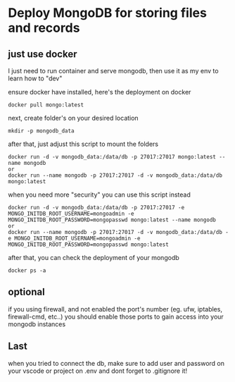 # Deploy MongoDB for storing files and records 

## just use docker
I just need to run container and serve mongodb, then use it as my env to learn how to "dev"

ensure docker have installed, here's the deployment on docker
```
docker pull mongo:latest
```
next, create folder's on your desired location
```
mkdir -p mongodb_data
```
after that, just adjust this script to mount the folders 
```
docker run -d -v mongodb_data:/data/db -p 27017:27017 mongo:latest --name mongodb
or
docker run --name mongodb -p 27017:27017 -d -v mongodb_data:/data/db mongo:latest
```
when you need more "security" you can use this script instead
```
docker run -d -v mongodb_data:/data/db -p 27017:27017 -e MONGO_INITDB_ROOT_USERNAME=mongoadmin -e MONGO_INITDB_ROOT_PASSWORD=mongopasswd mongo:latest --name mongodb
or
docker run --name mongodb -p 27017:27017 -d -v mongodb_data:/data/db -e MONGO_INITDB_ROOT_USERNAME=mongoadmin -e MONGO_INITDB_ROOT_PASSWORD=mongopasswd mongo:latest
```
after that, you can check the deployment of your mongodb
```
docker ps -a
```
## optional
if you using firewall, and not enabled the port's number (eg. ufw, iptables, firewall-cmd, etc..) you should enable those ports to gain access into your mongodb instances

## Last
when you tried to connect the db, make sure to add user and password on your vscode or project on .env and dont forget to .gitignore it!
